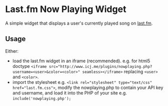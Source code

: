 # Last.fm Now Playing Widget

A simple widget that displays a user's currently played song on [last.fm](http://last.fm).

## Usage 
Either:

* load the last.fm widget in an iframe (recommended). e.g. for html5 doctype `<iframe src="http://www.icj.me/plugins/nowplaying.php?username=<user>&color=<color>" seamless></iframe>` replacing `<user>` and `<color>`.
* import the stylesheet e.g. `<link rel="stylesheet" type="text/css" href="last.fm.css">`, modify the nowplaying.php to contain your API key and username, and load it into the PHP of your site e.g. `include('nowplaying.php');`
